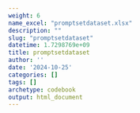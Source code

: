 ```yaml
---
weight: 6
name_excel: "promptsetdataset.xlsx"
description: ""
slug: "promptsetdataset"
datetime: 1.7298769e+09
title: promptsetdataset
author: ''
date: '2024-10-25'
categories: []
tags: []
archetype: codebook
output: html_document
---
```


<div class="tabcontent"></div>
